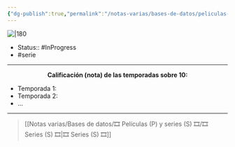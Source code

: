 ```yaml
---
{"dg-publish":true,"permalink":"/notas-varias/bases-de-datos/peliculas-p-y-series-s/s-kurokos-basketball/"}
---
```



![|180](https://m.media-amazon.com/images/M/MV5BNjMxMDJkNGQtMDkwMy00ZmQyLThjNWQtODYyODU2MmYwYTA1XkEyXkFqcGdeQXVyMTQ3MjMyMTYz._V1_SX300.jpg)

- Status:: #InProgress 
- #serie

---

**<center>Calificación (nota) de las temporadas sobre 10:</center>**

- Temporada 1: 
- Temporada 2: 
- ...

---

> [[Notas varias/Bases de datos/🎞️ Películas (P) y series (S) 🎞️/🎞️ Series (S) 🎞️\|🎞️ Series (S) 🎞️]]